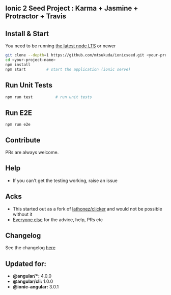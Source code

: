 ## Ionic 2 Seed Project : Karma + Jasmine + Protractor + Travis

## Install & Start

You need to be running [the latest node LTS](https://nodejs.org/en/download/) or newer

```bash
git clone --depth=1 https://github.com/mtsukuda/ionicseed.git <your-project-name>
cd <your-project-name>
npm install
npm start         # start the application (ionic serve)
```

## Run Unit Tests
```bash
npm run test          # run unit tests
```

## Run E2E
```
npm run e2e
```

## Contribute
PRs are always welcome.

## Help

* If you can't get the testing working, raise an issue

## Acks

* This started out as a fork of [lathonez/clicker](https://github.com/lathonez/clicker) and would not be possible without it
* [Everyone else](https://github.com/mtsukuda/ionicseed/graphs/contributors) for the advice, help, PRs etc

## Changelog

See the changelog [here](https://github.com/mtsukuda/ionicseed/blob/master/CHANGELOG.md)

## Updated for:

* **@angular/*:** 4.0.0
* **@angular/cli:** 1.0.0
* **@ionic-angular:** 3.0.1
